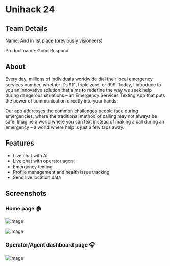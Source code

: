 # Unihack 24

## Team Details

Name: And in 1st place (previously visioneers)

Product name: Good Respond

## About

Every day, millions of individuals worldwide dial their local emergency services number, whether it's 911, triple zero, or 999. Today, I introduce to you an innovative solution that aims to redefine the way we seek help during dangerous situations – an Emergency Services Texting App that puts the power of communication directly into your hands.

Our app addresses the common challenges people face during emergencies, where the traditional method of calling may not always be safe. Imagine a world where you can text instead of making a call during an emergency – a world where help is just a few taps away.

## Features

- Live chat with AI
- Live chat with operator agent
- Emergency texting
- Profile management and health issue tracking
- Send live location data

## Screenshots

### Home page 🏠
![image](https://github.com/BonsenW/unihack24-visioneers/assets/64310471/7fe76aca-9ad4-4708-9f52-f5901af6af60)

![image](https://github.com/BonsenW/unihack24-visioneers/assets/64310471/7e3e2812-d6e2-4328-8ae4-4f89b1586a27)

### Operator/Agent dashboard page 🎧

![image](https://github.com/BonsenW/unihack24-visioneers/assets/64310471/6e394297-c03e-4bea-874a-588c04ac1ce4)
